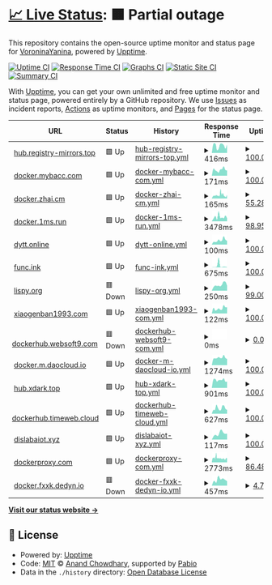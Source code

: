 # [📈 Live Status](https://registry-mirrors.top): <!--live status--> **🟧 Partial outage**

This repository contains the open-source uptime monitor and status page for [VoroninaYanina](https://registry-mirrors.top), powered by [Upptime](https://github.com/upptime/upptime).

[![Uptime CI](https://github.com/VoroninaYanina/upptime/workflows/Uptime%20CI/badge.svg)](https://github.com/VoroninaYanina/upptime/actions?query=workflow%3A%22Uptime+CI%22)
[![Response Time CI](https://github.com/VoroninaYanina/upptime/workflows/Response%20Time%20CI/badge.svg)](https://github.com/VoroninaYanina/upptime/actions?query=workflow%3A%22Response+Time+CI%22)
[![Graphs CI](https://github.com/VoroninaYanina/upptime/workflows/Graphs%20CI/badge.svg)](https://github.com/VoroninaYanina/upptime/actions?query=workflow%3A%22Graphs+CI%22)
[![Static Site CI](https://github.com/VoroninaYanina/upptime/workflows/Static%20Site%20CI/badge.svg)](https://github.com/VoroninaYanina/upptime/actions?query=workflow%3A%22Static+Site+CI%22)
[![Summary CI](https://github.com/VoroninaYanina/upptime/workflows/Summary%20CI/badge.svg)](https://github.com/VoroninaYanina/upptime/actions?query=workflow%3A%22Summary+CI%22)

With [Upptime](https://upptime.js.org), you can get your own unlimited and free uptime monitor and status page, powered entirely by a GitHub repository. We use [Issues](https://github.com/VoroninaYanina/upptime/issues) as incident reports, [Actions](https://github.com/VoroninaYanina/upptime/actions) as uptime monitors, and [Pages](https://registry-mirrors.top) for the status page.

<!--start: status pages-->
<!-- This summary is generated by Upptime (https://github.com/upptime/upptime) -->
<!-- Do not edit this manually, your changes will be overwritten -->
<!-- prettier-ignore -->
| URL | Status | History | Response Time | Uptime |
| --- | ------ | ------- | ------------- | ------ |
| <img alt="" src="https://icons.duckduckgo.com/ip3/hub.registry-mirrors.top.ico" height="13"> [hub.registry-mirrors.top](https://hub.registry-mirrors.top) | 🟩 Up | [hub-registry-mirrors-top.yml](https://github.com/VoroninaYanina/status/commits/HEAD/history/hub-registry-mirrors-top.yml) | <details><summary><img alt="Response time graph" src="./graphs/hub-registry-mirrors-top/response-time-week.png" height="20"> 416ms</summary><br><a href="https://registry-mirrors.top/history/hub-registry-mirrors-top"><img alt="Response time 416" src="https://img.shields.io/endpoint?url=https%3A%2F%2Fraw.githubusercontent.com%2FVoroninaYanina%2Fstatus%2FHEAD%2Fapi%2Fhub-registry-mirrors-top%2Fresponse-time.json"></a><br><a href="https://registry-mirrors.top/history/hub-registry-mirrors-top"><img alt="24-hour response time 479" src="https://img.shields.io/endpoint?url=https%3A%2F%2Fraw.githubusercontent.com%2FVoroninaYanina%2Fstatus%2FHEAD%2Fapi%2Fhub-registry-mirrors-top%2Fresponse-time-day.json"></a><br><a href="https://registry-mirrors.top/history/hub-registry-mirrors-top"><img alt="7-day response time 416" src="https://img.shields.io/endpoint?url=https%3A%2F%2Fraw.githubusercontent.com%2FVoroninaYanina%2Fstatus%2FHEAD%2Fapi%2Fhub-registry-mirrors-top%2Fresponse-time-week.json"></a><br><a href="https://registry-mirrors.top/history/hub-registry-mirrors-top"><img alt="30-day response time 416" src="https://img.shields.io/endpoint?url=https%3A%2F%2Fraw.githubusercontent.com%2FVoroninaYanina%2Fstatus%2FHEAD%2Fapi%2Fhub-registry-mirrors-top%2Fresponse-time-month.json"></a><br><a href="https://registry-mirrors.top/history/hub-registry-mirrors-top"><img alt="1-year response time 416" src="https://img.shields.io/endpoint?url=https%3A%2F%2Fraw.githubusercontent.com%2FVoroninaYanina%2Fstatus%2FHEAD%2Fapi%2Fhub-registry-mirrors-top%2Fresponse-time-year.json"></a></details> | <details><summary><a href="https://registry-mirrors.top/history/hub-registry-mirrors-top">100.00%</a></summary><a href="https://registry-mirrors.top/history/hub-registry-mirrors-top"><img alt="All-time uptime 100.00%" src="https://img.shields.io/endpoint?url=https%3A%2F%2Fraw.githubusercontent.com%2FVoroninaYanina%2Fstatus%2FHEAD%2Fapi%2Fhub-registry-mirrors-top%2Fuptime.json"></a><br><a href="https://registry-mirrors.top/history/hub-registry-mirrors-top"><img alt="24-hour uptime 100.00%" src="https://img.shields.io/endpoint?url=https%3A%2F%2Fraw.githubusercontent.com%2FVoroninaYanina%2Fstatus%2FHEAD%2Fapi%2Fhub-registry-mirrors-top%2Fuptime-day.json"></a><br><a href="https://registry-mirrors.top/history/hub-registry-mirrors-top"><img alt="7-day uptime 100.00%" src="https://img.shields.io/endpoint?url=https%3A%2F%2Fraw.githubusercontent.com%2FVoroninaYanina%2Fstatus%2FHEAD%2Fapi%2Fhub-registry-mirrors-top%2Fuptime-week.json"></a><br><a href="https://registry-mirrors.top/history/hub-registry-mirrors-top"><img alt="30-day uptime 100.00%" src="https://img.shields.io/endpoint?url=https%3A%2F%2Fraw.githubusercontent.com%2FVoroninaYanina%2Fstatus%2FHEAD%2Fapi%2Fhub-registry-mirrors-top%2Fuptime-month.json"></a><br><a href="https://registry-mirrors.top/history/hub-registry-mirrors-top"><img alt="1-year uptime 100.00%" src="https://img.shields.io/endpoint?url=https%3A%2F%2Fraw.githubusercontent.com%2FVoroninaYanina%2Fstatus%2FHEAD%2Fapi%2Fhub-registry-mirrors-top%2Fuptime-year.json"></a></details>
| <img alt="" src="https://icons.duckduckgo.com/ip3/docker.mybacc.com.ico" height="13"> [docker.mybacc.com](https://docker.mybacc.com) | 🟩 Up | [docker-mybacc-com.yml](https://github.com/VoroninaYanina/status/commits/HEAD/history/docker-mybacc-com.yml) | <details><summary><img alt="Response time graph" src="./graphs/docker-mybacc-com/response-time-week.png" height="20"> 171ms</summary><br><a href="https://registry-mirrors.top/history/docker-mybacc-com"><img alt="Response time 171" src="https://img.shields.io/endpoint?url=https%3A%2F%2Fraw.githubusercontent.com%2FVoroninaYanina%2Fstatus%2FHEAD%2Fapi%2Fdocker-mybacc-com%2Fresponse-time.json"></a><br><a href="https://registry-mirrors.top/history/docker-mybacc-com"><img alt="24-hour response time 154" src="https://img.shields.io/endpoint?url=https%3A%2F%2Fraw.githubusercontent.com%2FVoroninaYanina%2Fstatus%2FHEAD%2Fapi%2Fdocker-mybacc-com%2Fresponse-time-day.json"></a><br><a href="https://registry-mirrors.top/history/docker-mybacc-com"><img alt="7-day response time 171" src="https://img.shields.io/endpoint?url=https%3A%2F%2Fraw.githubusercontent.com%2FVoroninaYanina%2Fstatus%2FHEAD%2Fapi%2Fdocker-mybacc-com%2Fresponse-time-week.json"></a><br><a href="https://registry-mirrors.top/history/docker-mybacc-com"><img alt="30-day response time 171" src="https://img.shields.io/endpoint?url=https%3A%2F%2Fraw.githubusercontent.com%2FVoroninaYanina%2Fstatus%2FHEAD%2Fapi%2Fdocker-mybacc-com%2Fresponse-time-month.json"></a><br><a href="https://registry-mirrors.top/history/docker-mybacc-com"><img alt="1-year response time 171" src="https://img.shields.io/endpoint?url=https%3A%2F%2Fraw.githubusercontent.com%2FVoroninaYanina%2Fstatus%2FHEAD%2Fapi%2Fdocker-mybacc-com%2Fresponse-time-year.json"></a></details> | <details><summary><a href="https://registry-mirrors.top/history/docker-mybacc-com">100.00%</a></summary><a href="https://registry-mirrors.top/history/docker-mybacc-com"><img alt="All-time uptime 100.00%" src="https://img.shields.io/endpoint?url=https%3A%2F%2Fraw.githubusercontent.com%2FVoroninaYanina%2Fstatus%2FHEAD%2Fapi%2Fdocker-mybacc-com%2Fuptime.json"></a><br><a href="https://registry-mirrors.top/history/docker-mybacc-com"><img alt="24-hour uptime 100.00%" src="https://img.shields.io/endpoint?url=https%3A%2F%2Fraw.githubusercontent.com%2FVoroninaYanina%2Fstatus%2FHEAD%2Fapi%2Fdocker-mybacc-com%2Fuptime-day.json"></a><br><a href="https://registry-mirrors.top/history/docker-mybacc-com"><img alt="7-day uptime 100.00%" src="https://img.shields.io/endpoint?url=https%3A%2F%2Fraw.githubusercontent.com%2FVoroninaYanina%2Fstatus%2FHEAD%2Fapi%2Fdocker-mybacc-com%2Fuptime-week.json"></a><br><a href="https://registry-mirrors.top/history/docker-mybacc-com"><img alt="30-day uptime 100.00%" src="https://img.shields.io/endpoint?url=https%3A%2F%2Fraw.githubusercontent.com%2FVoroninaYanina%2Fstatus%2FHEAD%2Fapi%2Fdocker-mybacc-com%2Fuptime-month.json"></a><br><a href="https://registry-mirrors.top/history/docker-mybacc-com"><img alt="1-year uptime 100.00%" src="https://img.shields.io/endpoint?url=https%3A%2F%2Fraw.githubusercontent.com%2FVoroninaYanina%2Fstatus%2FHEAD%2Fapi%2Fdocker-mybacc-com%2Fuptime-year.json"></a></details>
| <img alt="" src="https://icons.duckduckgo.com/ip3/docker.zhai.cm.ico" height="13"> [docker.zhai.cm](https://docker.zhai.cm) | 🟩 Up | [docker-zhai-cm.yml](https://github.com/VoroninaYanina/status/commits/HEAD/history/docker-zhai-cm.yml) | <details><summary><img alt="Response time graph" src="./graphs/docker-zhai-cm/response-time-week.png" height="20"> 165ms</summary><br><a href="https://registry-mirrors.top/history/docker-zhai-cm"><img alt="Response time 165" src="https://img.shields.io/endpoint?url=https%3A%2F%2Fraw.githubusercontent.com%2FVoroninaYanina%2Fstatus%2FHEAD%2Fapi%2Fdocker-zhai-cm%2Fresponse-time.json"></a><br><a href="https://registry-mirrors.top/history/docker-zhai-cm"><img alt="24-hour response time 160" src="https://img.shields.io/endpoint?url=https%3A%2F%2Fraw.githubusercontent.com%2FVoroninaYanina%2Fstatus%2FHEAD%2Fapi%2Fdocker-zhai-cm%2Fresponse-time-day.json"></a><br><a href="https://registry-mirrors.top/history/docker-zhai-cm"><img alt="7-day response time 165" src="https://img.shields.io/endpoint?url=https%3A%2F%2Fraw.githubusercontent.com%2FVoroninaYanina%2Fstatus%2FHEAD%2Fapi%2Fdocker-zhai-cm%2Fresponse-time-week.json"></a><br><a href="https://registry-mirrors.top/history/docker-zhai-cm"><img alt="30-day response time 165" src="https://img.shields.io/endpoint?url=https%3A%2F%2Fraw.githubusercontent.com%2FVoroninaYanina%2Fstatus%2FHEAD%2Fapi%2Fdocker-zhai-cm%2Fresponse-time-month.json"></a><br><a href="https://registry-mirrors.top/history/docker-zhai-cm"><img alt="1-year response time 165" src="https://img.shields.io/endpoint?url=https%3A%2F%2Fraw.githubusercontent.com%2FVoroninaYanina%2Fstatus%2FHEAD%2Fapi%2Fdocker-zhai-cm%2Fresponse-time-year.json"></a></details> | <details><summary><a href="https://registry-mirrors.top/history/docker-zhai-cm">55.28%</a></summary><a href="https://registry-mirrors.top/history/docker-zhai-cm"><img alt="All-time uptime 55.28%" src="https://img.shields.io/endpoint?url=https%3A%2F%2Fraw.githubusercontent.com%2FVoroninaYanina%2Fstatus%2FHEAD%2Fapi%2Fdocker-zhai-cm%2Fuptime.json"></a><br><a href="https://registry-mirrors.top/history/docker-zhai-cm"><img alt="24-hour uptime 65.22%" src="https://img.shields.io/endpoint?url=https%3A%2F%2Fraw.githubusercontent.com%2FVoroninaYanina%2Fstatus%2FHEAD%2Fapi%2Fdocker-zhai-cm%2Fuptime-day.json"></a><br><a href="https://registry-mirrors.top/history/docker-zhai-cm"><img alt="7-day uptime 55.28%" src="https://img.shields.io/endpoint?url=https%3A%2F%2Fraw.githubusercontent.com%2FVoroninaYanina%2Fstatus%2FHEAD%2Fapi%2Fdocker-zhai-cm%2Fuptime-week.json"></a><br><a href="https://registry-mirrors.top/history/docker-zhai-cm"><img alt="30-day uptime 55.28%" src="https://img.shields.io/endpoint?url=https%3A%2F%2Fraw.githubusercontent.com%2FVoroninaYanina%2Fstatus%2FHEAD%2Fapi%2Fdocker-zhai-cm%2Fuptime-month.json"></a><br><a href="https://registry-mirrors.top/history/docker-zhai-cm"><img alt="1-year uptime 55.28%" src="https://img.shields.io/endpoint?url=https%3A%2F%2Fraw.githubusercontent.com%2FVoroninaYanina%2Fstatus%2FHEAD%2Fapi%2Fdocker-zhai-cm%2Fuptime-year.json"></a></details>
| <img alt="" src="https://icons.duckduckgo.com/ip3/docker.1ms.run.ico" height="13"> [docker.1ms.run](https://docker.1ms.run) | 🟩 Up | [docker-1ms-run.yml](https://github.com/VoroninaYanina/status/commits/HEAD/history/docker-1ms-run.yml) | <details><summary><img alt="Response time graph" src="./graphs/docker-1ms-run/response-time-week.png" height="20"> 3478ms</summary><br><a href="https://registry-mirrors.top/history/docker-1ms-run"><img alt="Response time 3478" src="https://img.shields.io/endpoint?url=https%3A%2F%2Fraw.githubusercontent.com%2FVoroninaYanina%2Fstatus%2FHEAD%2Fapi%2Fdocker-1ms-run%2Fresponse-time.json"></a><br><a href="https://registry-mirrors.top/history/docker-1ms-run"><img alt="24-hour response time 3755" src="https://img.shields.io/endpoint?url=https%3A%2F%2Fraw.githubusercontent.com%2FVoroninaYanina%2Fstatus%2FHEAD%2Fapi%2Fdocker-1ms-run%2Fresponse-time-day.json"></a><br><a href="https://registry-mirrors.top/history/docker-1ms-run"><img alt="7-day response time 3478" src="https://img.shields.io/endpoint?url=https%3A%2F%2Fraw.githubusercontent.com%2FVoroninaYanina%2Fstatus%2FHEAD%2Fapi%2Fdocker-1ms-run%2Fresponse-time-week.json"></a><br><a href="https://registry-mirrors.top/history/docker-1ms-run"><img alt="30-day response time 3478" src="https://img.shields.io/endpoint?url=https%3A%2F%2Fraw.githubusercontent.com%2FVoroninaYanina%2Fstatus%2FHEAD%2Fapi%2Fdocker-1ms-run%2Fresponse-time-month.json"></a><br><a href="https://registry-mirrors.top/history/docker-1ms-run"><img alt="1-year response time 3478" src="https://img.shields.io/endpoint?url=https%3A%2F%2Fraw.githubusercontent.com%2FVoroninaYanina%2Fstatus%2FHEAD%2Fapi%2Fdocker-1ms-run%2Fresponse-time-year.json"></a></details> | <details><summary><a href="https://registry-mirrors.top/history/docker-1ms-run">98.95%</a></summary><a href="https://registry-mirrors.top/history/docker-1ms-run"><img alt="All-time uptime 98.95%" src="https://img.shields.io/endpoint?url=https%3A%2F%2Fraw.githubusercontent.com%2FVoroninaYanina%2Fstatus%2FHEAD%2Fapi%2Fdocker-1ms-run%2Fuptime.json"></a><br><a href="https://registry-mirrors.top/history/docker-1ms-run"><img alt="24-hour uptime 95.96%" src="https://img.shields.io/endpoint?url=https%3A%2F%2Fraw.githubusercontent.com%2FVoroninaYanina%2Fstatus%2FHEAD%2Fapi%2Fdocker-1ms-run%2Fuptime-day.json"></a><br><a href="https://registry-mirrors.top/history/docker-1ms-run"><img alt="7-day uptime 98.95%" src="https://img.shields.io/endpoint?url=https%3A%2F%2Fraw.githubusercontent.com%2FVoroninaYanina%2Fstatus%2FHEAD%2Fapi%2Fdocker-1ms-run%2Fuptime-week.json"></a><br><a href="https://registry-mirrors.top/history/docker-1ms-run"><img alt="30-day uptime 98.95%" src="https://img.shields.io/endpoint?url=https%3A%2F%2Fraw.githubusercontent.com%2FVoroninaYanina%2Fstatus%2FHEAD%2Fapi%2Fdocker-1ms-run%2Fuptime-month.json"></a><br><a href="https://registry-mirrors.top/history/docker-1ms-run"><img alt="1-year uptime 98.95%" src="https://img.shields.io/endpoint?url=https%3A%2F%2Fraw.githubusercontent.com%2FVoroninaYanina%2Fstatus%2FHEAD%2Fapi%2Fdocker-1ms-run%2Fuptime-year.json"></a></details>
| <img alt="" src="https://icons.duckduckgo.com/ip3/dytt.online.ico" height="13"> [dytt.online](https://dytt.online) | 🟩 Up | [dytt-online.yml](https://github.com/VoroninaYanina/status/commits/HEAD/history/dytt-online.yml) | <details><summary><img alt="Response time graph" src="./graphs/dytt-online/response-time-week.png" height="20"> 100ms</summary><br><a href="https://registry-mirrors.top/history/dytt-online"><img alt="Response time 100" src="https://img.shields.io/endpoint?url=https%3A%2F%2Fraw.githubusercontent.com%2FVoroninaYanina%2Fstatus%2FHEAD%2Fapi%2Fdytt-online%2Fresponse-time.json"></a><br><a href="https://registry-mirrors.top/history/dytt-online"><img alt="24-hour response time 91" src="https://img.shields.io/endpoint?url=https%3A%2F%2Fraw.githubusercontent.com%2FVoroninaYanina%2Fstatus%2FHEAD%2Fapi%2Fdytt-online%2Fresponse-time-day.json"></a><br><a href="https://registry-mirrors.top/history/dytt-online"><img alt="7-day response time 100" src="https://img.shields.io/endpoint?url=https%3A%2F%2Fraw.githubusercontent.com%2FVoroninaYanina%2Fstatus%2FHEAD%2Fapi%2Fdytt-online%2Fresponse-time-week.json"></a><br><a href="https://registry-mirrors.top/history/dytt-online"><img alt="30-day response time 100" src="https://img.shields.io/endpoint?url=https%3A%2F%2Fraw.githubusercontent.com%2FVoroninaYanina%2Fstatus%2FHEAD%2Fapi%2Fdytt-online%2Fresponse-time-month.json"></a><br><a href="https://registry-mirrors.top/history/dytt-online"><img alt="1-year response time 100" src="https://img.shields.io/endpoint?url=https%3A%2F%2Fraw.githubusercontent.com%2FVoroninaYanina%2Fstatus%2FHEAD%2Fapi%2Fdytt-online%2Fresponse-time-year.json"></a></details> | <details><summary><a href="https://registry-mirrors.top/history/dytt-online">100.00%</a></summary><a href="https://registry-mirrors.top/history/dytt-online"><img alt="All-time uptime 100.00%" src="https://img.shields.io/endpoint?url=https%3A%2F%2Fraw.githubusercontent.com%2FVoroninaYanina%2Fstatus%2FHEAD%2Fapi%2Fdytt-online%2Fuptime.json"></a><br><a href="https://registry-mirrors.top/history/dytt-online"><img alt="24-hour uptime 100.00%" src="https://img.shields.io/endpoint?url=https%3A%2F%2Fraw.githubusercontent.com%2FVoroninaYanina%2Fstatus%2FHEAD%2Fapi%2Fdytt-online%2Fuptime-day.json"></a><br><a href="https://registry-mirrors.top/history/dytt-online"><img alt="7-day uptime 100.00%" src="https://img.shields.io/endpoint?url=https%3A%2F%2Fraw.githubusercontent.com%2FVoroninaYanina%2Fstatus%2FHEAD%2Fapi%2Fdytt-online%2Fuptime-week.json"></a><br><a href="https://registry-mirrors.top/history/dytt-online"><img alt="30-day uptime 100.00%" src="https://img.shields.io/endpoint?url=https%3A%2F%2Fraw.githubusercontent.com%2FVoroninaYanina%2Fstatus%2FHEAD%2Fapi%2Fdytt-online%2Fuptime-month.json"></a><br><a href="https://registry-mirrors.top/history/dytt-online"><img alt="1-year uptime 100.00%" src="https://img.shields.io/endpoint?url=https%3A%2F%2Fraw.githubusercontent.com%2FVoroninaYanina%2Fstatus%2FHEAD%2Fapi%2Fdytt-online%2Fuptime-year.json"></a></details>
| <img alt="" src="https://icons.duckduckgo.com/ip3/func.ink.ico" height="13"> [func.ink](https://func.ink) | 🟩 Up | [func-ink.yml](https://github.com/VoroninaYanina/status/commits/HEAD/history/func-ink.yml) | <details><summary><img alt="Response time graph" src="./graphs/func-ink/response-time-week.png" height="20"> 675ms</summary><br><a href="https://registry-mirrors.top/history/func-ink"><img alt="Response time 675" src="https://img.shields.io/endpoint?url=https%3A%2F%2Fraw.githubusercontent.com%2FVoroninaYanina%2Fstatus%2FHEAD%2Fapi%2Ffunc-ink%2Fresponse-time.json"></a><br><a href="https://registry-mirrors.top/history/func-ink"><img alt="24-hour response time 78" src="https://img.shields.io/endpoint?url=https%3A%2F%2Fraw.githubusercontent.com%2FVoroninaYanina%2Fstatus%2FHEAD%2Fapi%2Ffunc-ink%2Fresponse-time-day.json"></a><br><a href="https://registry-mirrors.top/history/func-ink"><img alt="7-day response time 675" src="https://img.shields.io/endpoint?url=https%3A%2F%2Fraw.githubusercontent.com%2FVoroninaYanina%2Fstatus%2FHEAD%2Fapi%2Ffunc-ink%2Fresponse-time-week.json"></a><br><a href="https://registry-mirrors.top/history/func-ink"><img alt="30-day response time 675" src="https://img.shields.io/endpoint?url=https%3A%2F%2Fraw.githubusercontent.com%2FVoroninaYanina%2Fstatus%2FHEAD%2Fapi%2Ffunc-ink%2Fresponse-time-month.json"></a><br><a href="https://registry-mirrors.top/history/func-ink"><img alt="1-year response time 675" src="https://img.shields.io/endpoint?url=https%3A%2F%2Fraw.githubusercontent.com%2FVoroninaYanina%2Fstatus%2FHEAD%2Fapi%2Ffunc-ink%2Fresponse-time-year.json"></a></details> | <details><summary><a href="https://registry-mirrors.top/history/func-ink">100.00%</a></summary><a href="https://registry-mirrors.top/history/func-ink"><img alt="All-time uptime 100.00%" src="https://img.shields.io/endpoint?url=https%3A%2F%2Fraw.githubusercontent.com%2FVoroninaYanina%2Fstatus%2FHEAD%2Fapi%2Ffunc-ink%2Fuptime.json"></a><br><a href="https://registry-mirrors.top/history/func-ink"><img alt="24-hour uptime 100.00%" src="https://img.shields.io/endpoint?url=https%3A%2F%2Fraw.githubusercontent.com%2FVoroninaYanina%2Fstatus%2FHEAD%2Fapi%2Ffunc-ink%2Fuptime-day.json"></a><br><a href="https://registry-mirrors.top/history/func-ink"><img alt="7-day uptime 100.00%" src="https://img.shields.io/endpoint?url=https%3A%2F%2Fraw.githubusercontent.com%2FVoroninaYanina%2Fstatus%2FHEAD%2Fapi%2Ffunc-ink%2Fuptime-week.json"></a><br><a href="https://registry-mirrors.top/history/func-ink"><img alt="30-day uptime 100.00%" src="https://img.shields.io/endpoint?url=https%3A%2F%2Fraw.githubusercontent.com%2FVoroninaYanina%2Fstatus%2FHEAD%2Fapi%2Ffunc-ink%2Fuptime-month.json"></a><br><a href="https://registry-mirrors.top/history/func-ink"><img alt="1-year uptime 100.00%" src="https://img.shields.io/endpoint?url=https%3A%2F%2Fraw.githubusercontent.com%2FVoroninaYanina%2Fstatus%2FHEAD%2Fapi%2Ffunc-ink%2Fuptime-year.json"></a></details>
| <img alt="" src="https://icons.duckduckgo.com/ip3/lispy.org.ico" height="13"> [lispy.org](https://lispy.org) | 🟥 Down | [lispy-org.yml](https://github.com/VoroninaYanina/status/commits/HEAD/history/lispy-org.yml) | <details><summary><img alt="Response time graph" src="./graphs/lispy-org/response-time-week.png" height="20"> 250ms</summary><br><a href="https://registry-mirrors.top/history/lispy-org"><img alt="Response time 250" src="https://img.shields.io/endpoint?url=https%3A%2F%2Fraw.githubusercontent.com%2FVoroninaYanina%2Fstatus%2FHEAD%2Fapi%2Flispy-org%2Fresponse-time.json"></a><br><a href="https://registry-mirrors.top/history/lispy-org"><img alt="24-hour response time 214" src="https://img.shields.io/endpoint?url=https%3A%2F%2Fraw.githubusercontent.com%2FVoroninaYanina%2Fstatus%2FHEAD%2Fapi%2Flispy-org%2Fresponse-time-day.json"></a><br><a href="https://registry-mirrors.top/history/lispy-org"><img alt="7-day response time 250" src="https://img.shields.io/endpoint?url=https%3A%2F%2Fraw.githubusercontent.com%2FVoroninaYanina%2Fstatus%2FHEAD%2Fapi%2Flispy-org%2Fresponse-time-week.json"></a><br><a href="https://registry-mirrors.top/history/lispy-org"><img alt="30-day response time 250" src="https://img.shields.io/endpoint?url=https%3A%2F%2Fraw.githubusercontent.com%2FVoroninaYanina%2Fstatus%2FHEAD%2Fapi%2Flispy-org%2Fresponse-time-month.json"></a><br><a href="https://registry-mirrors.top/history/lispy-org"><img alt="1-year response time 250" src="https://img.shields.io/endpoint?url=https%3A%2F%2Fraw.githubusercontent.com%2FVoroninaYanina%2Fstatus%2FHEAD%2Fapi%2Flispy-org%2Fresponse-time-year.json"></a></details> | <details><summary><a href="https://registry-mirrors.top/history/lispy-org">99.00%</a></summary><a href="https://registry-mirrors.top/history/lispy-org"><img alt="All-time uptime 99.00%" src="https://img.shields.io/endpoint?url=https%3A%2F%2Fraw.githubusercontent.com%2FVoroninaYanina%2Fstatus%2FHEAD%2Fapi%2Flispy-org%2Fuptime.json"></a><br><a href="https://registry-mirrors.top/history/lispy-org"><img alt="24-hour uptime 100.00%" src="https://img.shields.io/endpoint?url=https%3A%2F%2Fraw.githubusercontent.com%2FVoroninaYanina%2Fstatus%2FHEAD%2Fapi%2Flispy-org%2Fuptime-day.json"></a><br><a href="https://registry-mirrors.top/history/lispy-org"><img alt="7-day uptime 99.00%" src="https://img.shields.io/endpoint?url=https%3A%2F%2Fraw.githubusercontent.com%2FVoroninaYanina%2Fstatus%2FHEAD%2Fapi%2Flispy-org%2Fuptime-week.json"></a><br><a href="https://registry-mirrors.top/history/lispy-org"><img alt="30-day uptime 99.00%" src="https://img.shields.io/endpoint?url=https%3A%2F%2Fraw.githubusercontent.com%2FVoroninaYanina%2Fstatus%2FHEAD%2Fapi%2Flispy-org%2Fuptime-month.json"></a><br><a href="https://registry-mirrors.top/history/lispy-org"><img alt="1-year uptime 99.00%" src="https://img.shields.io/endpoint?url=https%3A%2F%2Fraw.githubusercontent.com%2FVoroninaYanina%2Fstatus%2FHEAD%2Fapi%2Flispy-org%2Fuptime-year.json"></a></details>
| <img alt="" src="https://icons.duckduckgo.com/ip3/docker.xiaogenban1993.com.ico" height="13"> [xiaogenban1993.com](https://docker.xiaogenban1993.com) | 🟩 Up | [xiaogenban1993-com.yml](https://github.com/VoroninaYanina/status/commits/HEAD/history/xiaogenban1993-com.yml) | <details><summary><img alt="Response time graph" src="./graphs/xiaogenban1993-com/response-time-week.png" height="20"> 122ms</summary><br><a href="https://registry-mirrors.top/history/xiaogenban1993-com"><img alt="Response time 122" src="https://img.shields.io/endpoint?url=https%3A%2F%2Fraw.githubusercontent.com%2FVoroninaYanina%2Fstatus%2FHEAD%2Fapi%2Fxiaogenban1993-com%2Fresponse-time.json"></a><br><a href="https://registry-mirrors.top/history/xiaogenban1993-com"><img alt="24-hour response time 151" src="https://img.shields.io/endpoint?url=https%3A%2F%2Fraw.githubusercontent.com%2FVoroninaYanina%2Fstatus%2FHEAD%2Fapi%2Fxiaogenban1993-com%2Fresponse-time-day.json"></a><br><a href="https://registry-mirrors.top/history/xiaogenban1993-com"><img alt="7-day response time 122" src="https://img.shields.io/endpoint?url=https%3A%2F%2Fraw.githubusercontent.com%2FVoroninaYanina%2Fstatus%2FHEAD%2Fapi%2Fxiaogenban1993-com%2Fresponse-time-week.json"></a><br><a href="https://registry-mirrors.top/history/xiaogenban1993-com"><img alt="30-day response time 122" src="https://img.shields.io/endpoint?url=https%3A%2F%2Fraw.githubusercontent.com%2FVoroninaYanina%2Fstatus%2FHEAD%2Fapi%2Fxiaogenban1993-com%2Fresponse-time-month.json"></a><br><a href="https://registry-mirrors.top/history/xiaogenban1993-com"><img alt="1-year response time 122" src="https://img.shields.io/endpoint?url=https%3A%2F%2Fraw.githubusercontent.com%2FVoroninaYanina%2Fstatus%2FHEAD%2Fapi%2Fxiaogenban1993-com%2Fresponse-time-year.json"></a></details> | <details><summary><a href="https://registry-mirrors.top/history/xiaogenban1993-com">100.00%</a></summary><a href="https://registry-mirrors.top/history/xiaogenban1993-com"><img alt="All-time uptime 100.00%" src="https://img.shields.io/endpoint?url=https%3A%2F%2Fraw.githubusercontent.com%2FVoroninaYanina%2Fstatus%2FHEAD%2Fapi%2Fxiaogenban1993-com%2Fuptime.json"></a><br><a href="https://registry-mirrors.top/history/xiaogenban1993-com"><img alt="24-hour uptime 100.00%" src="https://img.shields.io/endpoint?url=https%3A%2F%2Fraw.githubusercontent.com%2FVoroninaYanina%2Fstatus%2FHEAD%2Fapi%2Fxiaogenban1993-com%2Fuptime-day.json"></a><br><a href="https://registry-mirrors.top/history/xiaogenban1993-com"><img alt="7-day uptime 100.00%" src="https://img.shields.io/endpoint?url=https%3A%2F%2Fraw.githubusercontent.com%2FVoroninaYanina%2Fstatus%2FHEAD%2Fapi%2Fxiaogenban1993-com%2Fuptime-week.json"></a><br><a href="https://registry-mirrors.top/history/xiaogenban1993-com"><img alt="30-day uptime 100.00%" src="https://img.shields.io/endpoint?url=https%3A%2F%2Fraw.githubusercontent.com%2FVoroninaYanina%2Fstatus%2FHEAD%2Fapi%2Fxiaogenban1993-com%2Fuptime-month.json"></a><br><a href="https://registry-mirrors.top/history/xiaogenban1993-com"><img alt="1-year uptime 100.00%" src="https://img.shields.io/endpoint?url=https%3A%2F%2Fraw.githubusercontent.com%2FVoroninaYanina%2Fstatus%2FHEAD%2Fapi%2Fxiaogenban1993-com%2Fuptime-year.json"></a></details>
| <img alt="" src="https://icons.duckduckgo.com/ip3/dockerhub.websoft9.com.ico" height="13"> [dockerhub.websoft9.com](https://dockerhub.websoft9.com) | 🟥 Down | [dockerhub-websoft9-com.yml](https://github.com/VoroninaYanina/status/commits/HEAD/history/dockerhub-websoft9-com.yml) | <details><summary><img alt="Response time graph" src="./graphs/dockerhub-websoft9-com/response-time-week.png" height="20"> 0ms</summary><br><a href="https://registry-mirrors.top/history/dockerhub-websoft9-com"><img alt="Response time 0" src="https://img.shields.io/endpoint?url=https%3A%2F%2Fraw.githubusercontent.com%2FVoroninaYanina%2Fstatus%2FHEAD%2Fapi%2Fdockerhub-websoft9-com%2Fresponse-time.json"></a><br><a href="https://registry-mirrors.top/history/dockerhub-websoft9-com"><img alt="24-hour response time 0" src="https://img.shields.io/endpoint?url=https%3A%2F%2Fraw.githubusercontent.com%2FVoroninaYanina%2Fstatus%2FHEAD%2Fapi%2Fdockerhub-websoft9-com%2Fresponse-time-day.json"></a><br><a href="https://registry-mirrors.top/history/dockerhub-websoft9-com"><img alt="7-day response time 0" src="https://img.shields.io/endpoint?url=https%3A%2F%2Fraw.githubusercontent.com%2FVoroninaYanina%2Fstatus%2FHEAD%2Fapi%2Fdockerhub-websoft9-com%2Fresponse-time-week.json"></a><br><a href="https://registry-mirrors.top/history/dockerhub-websoft9-com"><img alt="30-day response time 0" src="https://img.shields.io/endpoint?url=https%3A%2F%2Fraw.githubusercontent.com%2FVoroninaYanina%2Fstatus%2FHEAD%2Fapi%2Fdockerhub-websoft9-com%2Fresponse-time-month.json"></a><br><a href="https://registry-mirrors.top/history/dockerhub-websoft9-com"><img alt="1-year response time 0" src="https://img.shields.io/endpoint?url=https%3A%2F%2Fraw.githubusercontent.com%2FVoroninaYanina%2Fstatus%2FHEAD%2Fapi%2Fdockerhub-websoft9-com%2Fresponse-time-year.json"></a></details> | <details><summary><a href="https://registry-mirrors.top/history/dockerhub-websoft9-com">0.00%</a></summary><a href="https://registry-mirrors.top/history/dockerhub-websoft9-com"><img alt="All-time uptime 0.00%" src="https://img.shields.io/endpoint?url=https%3A%2F%2Fraw.githubusercontent.com%2FVoroninaYanina%2Fstatus%2FHEAD%2Fapi%2Fdockerhub-websoft9-com%2Fuptime.json"></a><br><a href="https://registry-mirrors.top/history/dockerhub-websoft9-com"><img alt="24-hour uptime 0.00%" src="https://img.shields.io/endpoint?url=https%3A%2F%2Fraw.githubusercontent.com%2FVoroninaYanina%2Fstatus%2FHEAD%2Fapi%2Fdockerhub-websoft9-com%2Fuptime-day.json"></a><br><a href="https://registry-mirrors.top/history/dockerhub-websoft9-com"><img alt="7-day uptime 0.00%" src="https://img.shields.io/endpoint?url=https%3A%2F%2Fraw.githubusercontent.com%2FVoroninaYanina%2Fstatus%2FHEAD%2Fapi%2Fdockerhub-websoft9-com%2Fuptime-week.json"></a><br><a href="https://registry-mirrors.top/history/dockerhub-websoft9-com"><img alt="30-day uptime 0.00%" src="https://img.shields.io/endpoint?url=https%3A%2F%2Fraw.githubusercontent.com%2FVoroninaYanina%2Fstatus%2FHEAD%2Fapi%2Fdockerhub-websoft9-com%2Fuptime-month.json"></a><br><a href="https://registry-mirrors.top/history/dockerhub-websoft9-com"><img alt="1-year uptime 0.00%" src="https://img.shields.io/endpoint?url=https%3A%2F%2Fraw.githubusercontent.com%2FVoroninaYanina%2Fstatus%2FHEAD%2Fapi%2Fdockerhub-websoft9-com%2Fuptime-year.json"></a></details>
| <img alt="" src="https://icons.duckduckgo.com/ip3/docker.m.daocloud.io.ico" height="13"> [docker.m.daocloud.io](https://docker.m.daocloud.io) | 🟩 Up | [docker-m-daocloud-io.yml](https://github.com/VoroninaYanina/status/commits/HEAD/history/docker-m-daocloud-io.yml) | <details><summary><img alt="Response time graph" src="./graphs/docker-m-daocloud-io/response-time-week.png" height="20"> 1274ms</summary><br><a href="https://registry-mirrors.top/history/docker-m-daocloud-io"><img alt="Response time 1274" src="https://img.shields.io/endpoint?url=https%3A%2F%2Fraw.githubusercontent.com%2FVoroninaYanina%2Fstatus%2FHEAD%2Fapi%2Fdocker-m-daocloud-io%2Fresponse-time.json"></a><br><a href="https://registry-mirrors.top/history/docker-m-daocloud-io"><img alt="24-hour response time 1067" src="https://img.shields.io/endpoint?url=https%3A%2F%2Fraw.githubusercontent.com%2FVoroninaYanina%2Fstatus%2FHEAD%2Fapi%2Fdocker-m-daocloud-io%2Fresponse-time-day.json"></a><br><a href="https://registry-mirrors.top/history/docker-m-daocloud-io"><img alt="7-day response time 1274" src="https://img.shields.io/endpoint?url=https%3A%2F%2Fraw.githubusercontent.com%2FVoroninaYanina%2Fstatus%2FHEAD%2Fapi%2Fdocker-m-daocloud-io%2Fresponse-time-week.json"></a><br><a href="https://registry-mirrors.top/history/docker-m-daocloud-io"><img alt="30-day response time 1274" src="https://img.shields.io/endpoint?url=https%3A%2F%2Fraw.githubusercontent.com%2FVoroninaYanina%2Fstatus%2FHEAD%2Fapi%2Fdocker-m-daocloud-io%2Fresponse-time-month.json"></a><br><a href="https://registry-mirrors.top/history/docker-m-daocloud-io"><img alt="1-year response time 1274" src="https://img.shields.io/endpoint?url=https%3A%2F%2Fraw.githubusercontent.com%2FVoroninaYanina%2Fstatus%2FHEAD%2Fapi%2Fdocker-m-daocloud-io%2Fresponse-time-year.json"></a></details> | <details><summary><a href="https://registry-mirrors.top/history/docker-m-daocloud-io">100.00%</a></summary><a href="https://registry-mirrors.top/history/docker-m-daocloud-io"><img alt="All-time uptime 100.00%" src="https://img.shields.io/endpoint?url=https%3A%2F%2Fraw.githubusercontent.com%2FVoroninaYanina%2Fstatus%2FHEAD%2Fapi%2Fdocker-m-daocloud-io%2Fuptime.json"></a><br><a href="https://registry-mirrors.top/history/docker-m-daocloud-io"><img alt="24-hour uptime 100.00%" src="https://img.shields.io/endpoint?url=https%3A%2F%2Fraw.githubusercontent.com%2FVoroninaYanina%2Fstatus%2FHEAD%2Fapi%2Fdocker-m-daocloud-io%2Fuptime-day.json"></a><br><a href="https://registry-mirrors.top/history/docker-m-daocloud-io"><img alt="7-day uptime 100.00%" src="https://img.shields.io/endpoint?url=https%3A%2F%2Fraw.githubusercontent.com%2FVoroninaYanina%2Fstatus%2FHEAD%2Fapi%2Fdocker-m-daocloud-io%2Fuptime-week.json"></a><br><a href="https://registry-mirrors.top/history/docker-m-daocloud-io"><img alt="30-day uptime 100.00%" src="https://img.shields.io/endpoint?url=https%3A%2F%2Fraw.githubusercontent.com%2FVoroninaYanina%2Fstatus%2FHEAD%2Fapi%2Fdocker-m-daocloud-io%2Fuptime-month.json"></a><br><a href="https://registry-mirrors.top/history/docker-m-daocloud-io"><img alt="1-year uptime 100.00%" src="https://img.shields.io/endpoint?url=https%3A%2F%2Fraw.githubusercontent.com%2FVoroninaYanina%2Fstatus%2FHEAD%2Fapi%2Fdocker-m-daocloud-io%2Fuptime-year.json"></a></details>
| <img alt="" src="https://icons.duckduckgo.com/ip3/hub.xdark.top.ico" height="13"> [hub.xdark.top](https://hub.xdark.top) | 🟩 Up | [hub-xdark-top.yml](https://github.com/VoroninaYanina/status/commits/HEAD/history/hub-xdark-top.yml) | <details><summary><img alt="Response time graph" src="./graphs/hub-xdark-top/response-time-week.png" height="20"> 901ms</summary><br><a href="https://registry-mirrors.top/history/hub-xdark-top"><img alt="Response time 901" src="https://img.shields.io/endpoint?url=https%3A%2F%2Fraw.githubusercontent.com%2FVoroninaYanina%2Fstatus%2FHEAD%2Fapi%2Fhub-xdark-top%2Fresponse-time.json"></a><br><a href="https://registry-mirrors.top/history/hub-xdark-top"><img alt="24-hour response time 736" src="https://img.shields.io/endpoint?url=https%3A%2F%2Fraw.githubusercontent.com%2FVoroninaYanina%2Fstatus%2FHEAD%2Fapi%2Fhub-xdark-top%2Fresponse-time-day.json"></a><br><a href="https://registry-mirrors.top/history/hub-xdark-top"><img alt="7-day response time 901" src="https://img.shields.io/endpoint?url=https%3A%2F%2Fraw.githubusercontent.com%2FVoroninaYanina%2Fstatus%2FHEAD%2Fapi%2Fhub-xdark-top%2Fresponse-time-week.json"></a><br><a href="https://registry-mirrors.top/history/hub-xdark-top"><img alt="30-day response time 901" src="https://img.shields.io/endpoint?url=https%3A%2F%2Fraw.githubusercontent.com%2FVoroninaYanina%2Fstatus%2FHEAD%2Fapi%2Fhub-xdark-top%2Fresponse-time-month.json"></a><br><a href="https://registry-mirrors.top/history/hub-xdark-top"><img alt="1-year response time 901" src="https://img.shields.io/endpoint?url=https%3A%2F%2Fraw.githubusercontent.com%2FVoroninaYanina%2Fstatus%2FHEAD%2Fapi%2Fhub-xdark-top%2Fresponse-time-year.json"></a></details> | <details><summary><a href="https://registry-mirrors.top/history/hub-xdark-top">100.00%</a></summary><a href="https://registry-mirrors.top/history/hub-xdark-top"><img alt="All-time uptime 100.00%" src="https://img.shields.io/endpoint?url=https%3A%2F%2Fraw.githubusercontent.com%2FVoroninaYanina%2Fstatus%2FHEAD%2Fapi%2Fhub-xdark-top%2Fuptime.json"></a><br><a href="https://registry-mirrors.top/history/hub-xdark-top"><img alt="24-hour uptime 100.00%" src="https://img.shields.io/endpoint?url=https%3A%2F%2Fraw.githubusercontent.com%2FVoroninaYanina%2Fstatus%2FHEAD%2Fapi%2Fhub-xdark-top%2Fuptime-day.json"></a><br><a href="https://registry-mirrors.top/history/hub-xdark-top"><img alt="7-day uptime 100.00%" src="https://img.shields.io/endpoint?url=https%3A%2F%2Fraw.githubusercontent.com%2FVoroninaYanina%2Fstatus%2FHEAD%2Fapi%2Fhub-xdark-top%2Fuptime-week.json"></a><br><a href="https://registry-mirrors.top/history/hub-xdark-top"><img alt="30-day uptime 100.00%" src="https://img.shields.io/endpoint?url=https%3A%2F%2Fraw.githubusercontent.com%2FVoroninaYanina%2Fstatus%2FHEAD%2Fapi%2Fhub-xdark-top%2Fuptime-month.json"></a><br><a href="https://registry-mirrors.top/history/hub-xdark-top"><img alt="1-year uptime 100.00%" src="https://img.shields.io/endpoint?url=https%3A%2F%2Fraw.githubusercontent.com%2FVoroninaYanina%2Fstatus%2FHEAD%2Fapi%2Fhub-xdark-top%2Fuptime-year.json"></a></details>
| <img alt="" src="https://icons.duckduckgo.com/ip3/dockerhub.timeweb.cloud.ico" height="13"> [dockerhub.timeweb.cloud](https://dockerhub.timeweb.cloud) | 🟩 Up | [dockerhub-timeweb-cloud.yml](https://github.com/VoroninaYanina/status/commits/HEAD/history/dockerhub-timeweb-cloud.yml) | <details><summary><img alt="Response time graph" src="./graphs/dockerhub-timeweb-cloud/response-time-week.png" height="20"> 627ms</summary><br><a href="https://registry-mirrors.top/history/dockerhub-timeweb-cloud"><img alt="Response time 627" src="https://img.shields.io/endpoint?url=https%3A%2F%2Fraw.githubusercontent.com%2FVoroninaYanina%2Fstatus%2FHEAD%2Fapi%2Fdockerhub-timeweb-cloud%2Fresponse-time.json"></a><br><a href="https://registry-mirrors.top/history/dockerhub-timeweb-cloud"><img alt="24-hour response time 451" src="https://img.shields.io/endpoint?url=https%3A%2F%2Fraw.githubusercontent.com%2FVoroninaYanina%2Fstatus%2FHEAD%2Fapi%2Fdockerhub-timeweb-cloud%2Fresponse-time-day.json"></a><br><a href="https://registry-mirrors.top/history/dockerhub-timeweb-cloud"><img alt="7-day response time 627" src="https://img.shields.io/endpoint?url=https%3A%2F%2Fraw.githubusercontent.com%2FVoroninaYanina%2Fstatus%2FHEAD%2Fapi%2Fdockerhub-timeweb-cloud%2Fresponse-time-week.json"></a><br><a href="https://registry-mirrors.top/history/dockerhub-timeweb-cloud"><img alt="30-day response time 627" src="https://img.shields.io/endpoint?url=https%3A%2F%2Fraw.githubusercontent.com%2FVoroninaYanina%2Fstatus%2FHEAD%2Fapi%2Fdockerhub-timeweb-cloud%2Fresponse-time-month.json"></a><br><a href="https://registry-mirrors.top/history/dockerhub-timeweb-cloud"><img alt="1-year response time 627" src="https://img.shields.io/endpoint?url=https%3A%2F%2Fraw.githubusercontent.com%2FVoroninaYanina%2Fstatus%2FHEAD%2Fapi%2Fdockerhub-timeweb-cloud%2Fresponse-time-year.json"></a></details> | <details><summary><a href="https://registry-mirrors.top/history/dockerhub-timeweb-cloud">100.00%</a></summary><a href="https://registry-mirrors.top/history/dockerhub-timeweb-cloud"><img alt="All-time uptime 100.00%" src="https://img.shields.io/endpoint?url=https%3A%2F%2Fraw.githubusercontent.com%2FVoroninaYanina%2Fstatus%2FHEAD%2Fapi%2Fdockerhub-timeweb-cloud%2Fuptime.json"></a><br><a href="https://registry-mirrors.top/history/dockerhub-timeweb-cloud"><img alt="24-hour uptime 100.00%" src="https://img.shields.io/endpoint?url=https%3A%2F%2Fraw.githubusercontent.com%2FVoroninaYanina%2Fstatus%2FHEAD%2Fapi%2Fdockerhub-timeweb-cloud%2Fuptime-day.json"></a><br><a href="https://registry-mirrors.top/history/dockerhub-timeweb-cloud"><img alt="7-day uptime 100.00%" src="https://img.shields.io/endpoint?url=https%3A%2F%2Fraw.githubusercontent.com%2FVoroninaYanina%2Fstatus%2FHEAD%2Fapi%2Fdockerhub-timeweb-cloud%2Fuptime-week.json"></a><br><a href="https://registry-mirrors.top/history/dockerhub-timeweb-cloud"><img alt="30-day uptime 100.00%" src="https://img.shields.io/endpoint?url=https%3A%2F%2Fraw.githubusercontent.com%2FVoroninaYanina%2Fstatus%2FHEAD%2Fapi%2Fdockerhub-timeweb-cloud%2Fuptime-month.json"></a><br><a href="https://registry-mirrors.top/history/dockerhub-timeweb-cloud"><img alt="1-year uptime 100.00%" src="https://img.shields.io/endpoint?url=https%3A%2F%2Fraw.githubusercontent.com%2FVoroninaYanina%2Fstatus%2FHEAD%2Fapi%2Fdockerhub-timeweb-cloud%2Fuptime-year.json"></a></details>
| <img alt="" src="https://icons.duckduckgo.com/ip3/dislabaiot.xyz.ico" height="13"> [dislabaiot.xyz](https://dislabaiot.xyz) | 🟩 Up | [dislabaiot-xyz.yml](https://github.com/VoroninaYanina/status/commits/HEAD/history/dislabaiot-xyz.yml) | <details><summary><img alt="Response time graph" src="./graphs/dislabaiot-xyz/response-time-week.png" height="20"> 117ms</summary><br><a href="https://registry-mirrors.top/history/dislabaiot-xyz"><img alt="Response time 117" src="https://img.shields.io/endpoint?url=https%3A%2F%2Fraw.githubusercontent.com%2FVoroninaYanina%2Fstatus%2FHEAD%2Fapi%2Fdislabaiot-xyz%2Fresponse-time.json"></a><br><a href="https://registry-mirrors.top/history/dislabaiot-xyz"><img alt="24-hour response time 113" src="https://img.shields.io/endpoint?url=https%3A%2F%2Fraw.githubusercontent.com%2FVoroninaYanina%2Fstatus%2FHEAD%2Fapi%2Fdislabaiot-xyz%2Fresponse-time-day.json"></a><br><a href="https://registry-mirrors.top/history/dislabaiot-xyz"><img alt="7-day response time 117" src="https://img.shields.io/endpoint?url=https%3A%2F%2Fraw.githubusercontent.com%2FVoroninaYanina%2Fstatus%2FHEAD%2Fapi%2Fdislabaiot-xyz%2Fresponse-time-week.json"></a><br><a href="https://registry-mirrors.top/history/dislabaiot-xyz"><img alt="30-day response time 117" src="https://img.shields.io/endpoint?url=https%3A%2F%2Fraw.githubusercontent.com%2FVoroninaYanina%2Fstatus%2FHEAD%2Fapi%2Fdislabaiot-xyz%2Fresponse-time-month.json"></a><br><a href="https://registry-mirrors.top/history/dislabaiot-xyz"><img alt="1-year response time 117" src="https://img.shields.io/endpoint?url=https%3A%2F%2Fraw.githubusercontent.com%2FVoroninaYanina%2Fstatus%2FHEAD%2Fapi%2Fdislabaiot-xyz%2Fresponse-time-year.json"></a></details> | <details><summary><a href="https://registry-mirrors.top/history/dislabaiot-xyz">100.00%</a></summary><a href="https://registry-mirrors.top/history/dislabaiot-xyz"><img alt="All-time uptime 100.00%" src="https://img.shields.io/endpoint?url=https%3A%2F%2Fraw.githubusercontent.com%2FVoroninaYanina%2Fstatus%2FHEAD%2Fapi%2Fdislabaiot-xyz%2Fuptime.json"></a><br><a href="https://registry-mirrors.top/history/dislabaiot-xyz"><img alt="24-hour uptime 100.00%" src="https://img.shields.io/endpoint?url=https%3A%2F%2Fraw.githubusercontent.com%2FVoroninaYanina%2Fstatus%2FHEAD%2Fapi%2Fdislabaiot-xyz%2Fuptime-day.json"></a><br><a href="https://registry-mirrors.top/history/dislabaiot-xyz"><img alt="7-day uptime 100.00%" src="https://img.shields.io/endpoint?url=https%3A%2F%2Fraw.githubusercontent.com%2FVoroninaYanina%2Fstatus%2FHEAD%2Fapi%2Fdislabaiot-xyz%2Fuptime-week.json"></a><br><a href="https://registry-mirrors.top/history/dislabaiot-xyz"><img alt="30-day uptime 100.00%" src="https://img.shields.io/endpoint?url=https%3A%2F%2Fraw.githubusercontent.com%2FVoroninaYanina%2Fstatus%2FHEAD%2Fapi%2Fdislabaiot-xyz%2Fuptime-month.json"></a><br><a href="https://registry-mirrors.top/history/dislabaiot-xyz"><img alt="1-year uptime 100.00%" src="https://img.shields.io/endpoint?url=https%3A%2F%2Fraw.githubusercontent.com%2FVoroninaYanina%2Fstatus%2FHEAD%2Fapi%2Fdislabaiot-xyz%2Fuptime-year.json"></a></details>
| <img alt="" src="https://icons.duckduckgo.com/ip3/dockerproxy.com.ico" height="13"> [dockerproxy.com](https://dockerproxy.com) | 🟩 Up | [dockerproxy-com.yml](https://github.com/VoroninaYanina/status/commits/HEAD/history/dockerproxy-com.yml) | <details><summary><img alt="Response time graph" src="./graphs/dockerproxy-com/response-time-week.png" height="20"> 2773ms</summary><br><a href="https://registry-mirrors.top/history/dockerproxy-com"><img alt="Response time 2773" src="https://img.shields.io/endpoint?url=https%3A%2F%2Fraw.githubusercontent.com%2FVoroninaYanina%2Fstatus%2FHEAD%2Fapi%2Fdockerproxy-com%2Fresponse-time.json"></a><br><a href="https://registry-mirrors.top/history/dockerproxy-com"><img alt="24-hour response time 2392" src="https://img.shields.io/endpoint?url=https%3A%2F%2Fraw.githubusercontent.com%2FVoroninaYanina%2Fstatus%2FHEAD%2Fapi%2Fdockerproxy-com%2Fresponse-time-day.json"></a><br><a href="https://registry-mirrors.top/history/dockerproxy-com"><img alt="7-day response time 2773" src="https://img.shields.io/endpoint?url=https%3A%2F%2Fraw.githubusercontent.com%2FVoroninaYanina%2Fstatus%2FHEAD%2Fapi%2Fdockerproxy-com%2Fresponse-time-week.json"></a><br><a href="https://registry-mirrors.top/history/dockerproxy-com"><img alt="30-day response time 2773" src="https://img.shields.io/endpoint?url=https%3A%2F%2Fraw.githubusercontent.com%2FVoroninaYanina%2Fstatus%2FHEAD%2Fapi%2Fdockerproxy-com%2Fresponse-time-month.json"></a><br><a href="https://registry-mirrors.top/history/dockerproxy-com"><img alt="1-year response time 2773" src="https://img.shields.io/endpoint?url=https%3A%2F%2Fraw.githubusercontent.com%2FVoroninaYanina%2Fstatus%2FHEAD%2Fapi%2Fdockerproxy-com%2Fresponse-time-year.json"></a></details> | <details><summary><a href="https://registry-mirrors.top/history/dockerproxy-com">86.48%</a></summary><a href="https://registry-mirrors.top/history/dockerproxy-com"><img alt="All-time uptime 86.48%" src="https://img.shields.io/endpoint?url=https%3A%2F%2Fraw.githubusercontent.com%2FVoroninaYanina%2Fstatus%2FHEAD%2Fapi%2Fdockerproxy-com%2Fuptime.json"></a><br><a href="https://registry-mirrors.top/history/dockerproxy-com"><img alt="24-hour uptime 96.91%" src="https://img.shields.io/endpoint?url=https%3A%2F%2Fraw.githubusercontent.com%2FVoroninaYanina%2Fstatus%2FHEAD%2Fapi%2Fdockerproxy-com%2Fuptime-day.json"></a><br><a href="https://registry-mirrors.top/history/dockerproxy-com"><img alt="7-day uptime 86.48%" src="https://img.shields.io/endpoint?url=https%3A%2F%2Fraw.githubusercontent.com%2FVoroninaYanina%2Fstatus%2FHEAD%2Fapi%2Fdockerproxy-com%2Fuptime-week.json"></a><br><a href="https://registry-mirrors.top/history/dockerproxy-com"><img alt="30-day uptime 86.48%" src="https://img.shields.io/endpoint?url=https%3A%2F%2Fraw.githubusercontent.com%2FVoroninaYanina%2Fstatus%2FHEAD%2Fapi%2Fdockerproxy-com%2Fuptime-month.json"></a><br><a href="https://registry-mirrors.top/history/dockerproxy-com"><img alt="1-year uptime 86.48%" src="https://img.shields.io/endpoint?url=https%3A%2F%2Fraw.githubusercontent.com%2FVoroninaYanina%2Fstatus%2FHEAD%2Fapi%2Fdockerproxy-com%2Fuptime-year.json"></a></details>
| <img alt="" src="https://icons.duckduckgo.com/ip3/docker.fxxk.dedyn.io.ico" height="13"> [docker.fxxk.dedyn.io](https://docker.fxxk.dedyn.io) | 🟥 Down | [docker-fxxk-dedyn-io.yml](https://github.com/VoroninaYanina/status/commits/HEAD/history/docker-fxxk-dedyn-io.yml) | <details><summary><img alt="Response time graph" src="./graphs/docker-fxxk-dedyn-io/response-time-week.png" height="20"> 457ms</summary><br><a href="https://registry-mirrors.top/history/docker-fxxk-dedyn-io"><img alt="Response time 457" src="https://img.shields.io/endpoint?url=https%3A%2F%2Fraw.githubusercontent.com%2FVoroninaYanina%2Fstatus%2FHEAD%2Fapi%2Fdocker-fxxk-dedyn-io%2Fresponse-time.json"></a><br><a href="https://registry-mirrors.top/history/docker-fxxk-dedyn-io"><img alt="24-hour response time 343" src="https://img.shields.io/endpoint?url=https%3A%2F%2Fraw.githubusercontent.com%2FVoroninaYanina%2Fstatus%2FHEAD%2Fapi%2Fdocker-fxxk-dedyn-io%2Fresponse-time-day.json"></a><br><a href="https://registry-mirrors.top/history/docker-fxxk-dedyn-io"><img alt="7-day response time 457" src="https://img.shields.io/endpoint?url=https%3A%2F%2Fraw.githubusercontent.com%2FVoroninaYanina%2Fstatus%2FHEAD%2Fapi%2Fdocker-fxxk-dedyn-io%2Fresponse-time-week.json"></a><br><a href="https://registry-mirrors.top/history/docker-fxxk-dedyn-io"><img alt="30-day response time 457" src="https://img.shields.io/endpoint?url=https%3A%2F%2Fraw.githubusercontent.com%2FVoroninaYanina%2Fstatus%2FHEAD%2Fapi%2Fdocker-fxxk-dedyn-io%2Fresponse-time-month.json"></a><br><a href="https://registry-mirrors.top/history/docker-fxxk-dedyn-io"><img alt="1-year response time 457" src="https://img.shields.io/endpoint?url=https%3A%2F%2Fraw.githubusercontent.com%2FVoroninaYanina%2Fstatus%2FHEAD%2Fapi%2Fdocker-fxxk-dedyn-io%2Fresponse-time-year.json"></a></details> | <details><summary><a href="https://registry-mirrors.top/history/docker-fxxk-dedyn-io">4.73%</a></summary><a href="https://registry-mirrors.top/history/docker-fxxk-dedyn-io"><img alt="All-time uptime 4.73%" src="https://img.shields.io/endpoint?url=https%3A%2F%2Fraw.githubusercontent.com%2FVoroninaYanina%2Fstatus%2FHEAD%2Fapi%2Fdocker-fxxk-dedyn-io%2Fuptime.json"></a><br><a href="https://registry-mirrors.top/history/docker-fxxk-dedyn-io"><img alt="24-hour uptime 0.00%" src="https://img.shields.io/endpoint?url=https%3A%2F%2Fraw.githubusercontent.com%2FVoroninaYanina%2Fstatus%2FHEAD%2Fapi%2Fdocker-fxxk-dedyn-io%2Fuptime-day.json"></a><br><a href="https://registry-mirrors.top/history/docker-fxxk-dedyn-io"><img alt="7-day uptime 4.73%" src="https://img.shields.io/endpoint?url=https%3A%2F%2Fraw.githubusercontent.com%2FVoroninaYanina%2Fstatus%2FHEAD%2Fapi%2Fdocker-fxxk-dedyn-io%2Fuptime-week.json"></a><br><a href="https://registry-mirrors.top/history/docker-fxxk-dedyn-io"><img alt="30-day uptime 4.73%" src="https://img.shields.io/endpoint?url=https%3A%2F%2Fraw.githubusercontent.com%2FVoroninaYanina%2Fstatus%2FHEAD%2Fapi%2Fdocker-fxxk-dedyn-io%2Fuptime-month.json"></a><br><a href="https://registry-mirrors.top/history/docker-fxxk-dedyn-io"><img alt="1-year uptime 4.73%" src="https://img.shields.io/endpoint?url=https%3A%2F%2Fraw.githubusercontent.com%2FVoroninaYanina%2Fstatus%2FHEAD%2Fapi%2Fdocker-fxxk-dedyn-io%2Fuptime-year.json"></a></details>

<!--end: status pages-->

[**Visit our status website →**](https://registry-mirrors.top)

## 📄 License

- Powered by: [Upptime](https://github.com/upptime/upptime)
- Code: [MIT](./LICENSE) © [Anand Chowdhary](https://anandchowdhary.com), supported by [Pabio](https://pabio.com)
- Data in the `./history` directory: [Open Database License](https://opendatacommons.org/licenses/odbl/1-0/)

